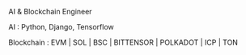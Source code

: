 AI & Blockchain Engineer

AI : 
Python, Django, Tensorflow

Blockchain :
EVM | SOL | BSC | BITTENSOR | POLKADOT | ICP | TON 

